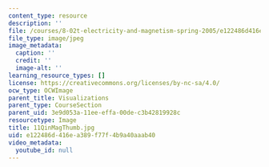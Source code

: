 ```yaml
---
content_type: resource
description: ''
file: /courses/8-02t-electricity-and-magnetism-spring-2005/e122486d416ea389f77f4b9a40aaab40_11QinMagThumb.jpg
file_type: image/jpeg
image_metadata:
  caption: ''
  credit: ''
  image-alt: ''
learning_resource_types: []
license: https://creativecommons.org/licenses/by-nc-sa/4.0/
ocw_type: OCWImage
parent_title: Visualizations
parent_type: CourseSection
parent_uid: 3e9d053a-11ee-effa-00de-c3b42819928c
resourcetype: Image
title: 11QinMagThumb.jpg
uid: e122486d-416e-a389-f77f-4b9a40aaab40
video_metadata:
  youtube_id: null
---
```

